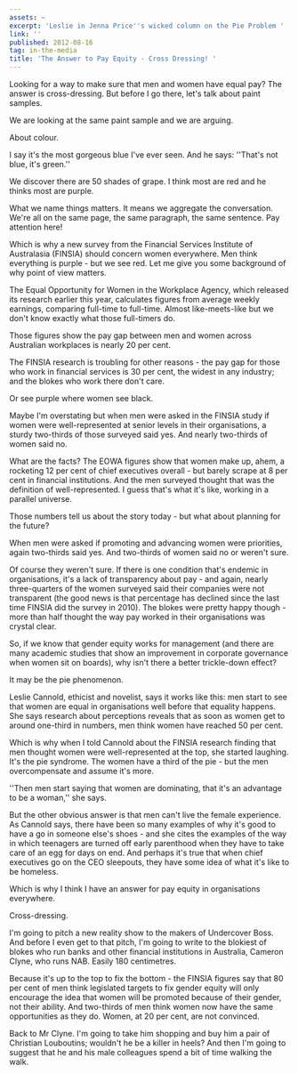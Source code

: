 ```yaml
---
assets: ~
excerpt: 'Leslie in Jenna Price''s wicked column on the Pie Problem '
link: ''
published: 2012-08-16
tag: in-the-media
title: 'The Answer to Pay Equity - Cross Dressing! '
---
```

Looking for a way to make sure that men and women have equal pay? The answer is cross-dressing. But before I go there, let's talk about paint samples.

We are looking at the same paint sample and we are arguing.

About colour.

I say it's the most gorgeous blue I've ever seen. And he says: ''That's not blue, it's green.''

We discover there are 50 shades of grape. I think most are red and he thinks most are purple.

What we name things matters. It means we aggregate the conversation. We're all on the same page, the same paragraph, the same sentence. Pay attention here!

Which is why a new survey from the Financial Services Institute of Australasia (FINSIA) should concern women everywhere. Men think everything is purple - but we see red. Let me give you some background of why point of view matters.

The Equal Opportunity for Women in the Workplace Agency, which released its research earlier this year, calculates figures from average weekly earnings, comparing full-time to full-time. Almost like-meets-like but we don't know exactly what those full-timers do.

Those figures show the pay gap between men and women across Australian workplaces is nearly 20 per cent.

The FINSIA research is troubling for other reasons - the pay gap for those who work in financial services is 30 per cent, the widest in any industry; and the blokes who work there don't care.

Or see purple where women see black.

Maybe I'm overstating but when men were asked in the FINSIA study if women were well-represented at senior levels in their organisations, a sturdy two-thirds of those surveyed said yes. And nearly two-thirds of women said no.

What are the facts? The EOWA figures show that women make up, ahem, a rocketing 12 per cent of chief executives overall - but barely scrape at 8 per cent in financial institutions. And the men surveyed thought that was the definition of well-represented. I guess that's what it's like, working in a parallel universe.

Those numbers tell us about the story today - but what about planning for the future?

When men were asked if promoting and advancing women were priorities, again two-thirds said yes. And two-thirds of women said no or weren't sure.

Of course they weren't sure. If there is one condition that's endemic in organisations, it's a lack of transparency about pay - and again, nearly three-quarters of the women surveyed said their companies were not transparent (the good news is that percentage has declined since the last time FINSIA did the survey in 2010). The blokes were pretty happy though - more than half thought the way pay worked in their organisations was crystal clear.

So, if we know that gender equity works for management (and there are many academic studies that show an improvement in corporate governance when women sit on boards), why isn't there a better trickle-down effect?

It may be the pie phenomenon.

Leslie Cannold, ethicist and novelist, says it works like this: men start to see that women are equal in organisations well before that equality happens. She says research about perceptions reveals that as soon as women get to around one-third in numbers, men think women have reached 50 per cent.

Which is why when I told Cannold about the FINSIA research finding that men thought women were well-represented at the top, she started laughing. It's the pie syndrome. The women have a third of the pie - but the men overcompensate and assume it's more.

''Then men start saying that women are dominating, that it's an advantage to be a woman,'' she says.

But the other obvious answer is that men can't live the female experience. As Cannold says, there have been so many examples of why it's good to have a go in someone else's shoes - and she cites the examples of the way in which teenagers are turned off early parenthood when they have to take care of an egg for days on end. And perhaps it's true that when chief executives go on the CEO sleepouts, they have some idea of what it's like to be homeless.

Which is why I think I have an answer for pay equity in organisations everywhere.

Cross-dressing.

I'm going to pitch a new reality show to the makers of Undercover Boss. And before I even get to that pitch, I'm going to write to the blokiest of blokes who run banks and other financial institutions in Australia, Cameron Clyne, who runs NAB. Easily 180 centimetres.

Because it's up to the top to fix the bottom - the FINSIA figures say that 80 per cent of men think legislated targets to fix gender equity will only encourage the idea that women will be promoted because of their gender, not their ability. And two-thirds of men think women now have the same opportunities as they do. Women, at 20 per cent, are not convinced.

Back to Mr Clyne. I'm going to take him shopping and buy him a pair of Christian Louboutins; wouldn't he be a killer in heels? And then I'm going to suggest that he and his male colleagues spend a bit of time walking the walk.